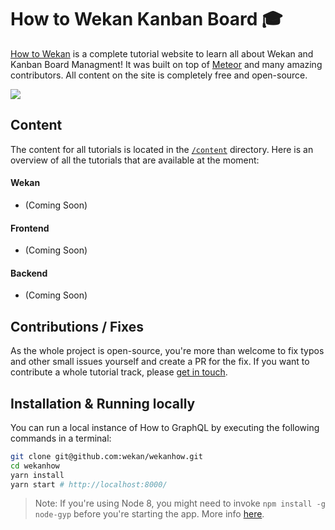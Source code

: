 # How to Wekan Kanban Board 🎓

[How to Wekan](https://wekan.team) is a complete tutorial website to learn all about Wekan and Kanban Board Managment! It was built on top of  [Meteor](https://www.meteor.com/) and many amazing contributors. All content on the site is completely free and open-source.

[![](https://raw.githubusercontent.com/wekan/wekanhow/master/src/assets/graphics/first-look.png)](https://wekan.team)

## Content

The content for all tutorials is located in the  [`/content`](https://github.com/wekan/wekanhow/tree/master/content) directory. Here is an overview of all the tutorials that are available at the moment:

#### Wekan

- (Coming Soon)


#### Frontend

- (Coming Soon)

#### Backend

- (Coming Soon)

## Contributions / Fixes

As the whole project is open-source, you're more than welcome to fix typos and other small issues yourself and create a PR for the fix. If you want to contribute a whole tutorial track, please [get in touch](mailto:saurabh@raindigi.com).

## Installation & Running locally

You can run a local instance of How to GraphQL by executing the following commands in a terminal:

```sh
git clone git@github.com:wekan/wekanhow.git
cd wekanhow
yarn install
yarn start # http://localhost:8000/
```

> Note: If you're using Node 8, you might need to invoke `npm install -g node-gyp` before you're starting the app. More info [here](https://github.com/gatsbyjs/gatsby/issues/1754).
